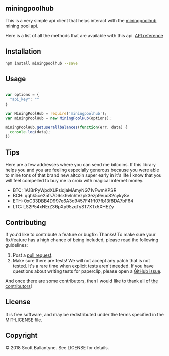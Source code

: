 miningpoolhub
------------


This is a very simple api client that helps interact with the [miningpoolhub](http://miningpoolhub.com/) mining pool api.  

Here is a list of all the methods that are available with this api.
[API reference](https://github.com/miningpoolhub/php-mpos/wiki/API-Reference)

Installation
------------
```bash
npm install miningpoolhub --save
```

Usage
------------

```javascript

var options = {
  "api_key": ""
}

var MiningPoolHub = require('miningpoolhub');
var miningPoolHub = new MiningPoolHub(options);

miningPoolHub.getuserallbalances(function(err, data) {
  console.log(data);
})


```

Tips
------------

Here are a few addresses where you can send me bitcoins.  If this library helps you and you are feeling especially generous because you were able to mine tons of that brand new altcoin super early in it's life I know that you will feel compelled to buy me la croix with magical internet money.  


* BTC: 1A1BrPyWpdXLPsidjaMAmyNG71vFwmKPSR
* BCH: qqhk5ce25fs706sk9vlnhtezpk3ezp9euc82cyky8v
* ETH: 0xC33DBB4D997e6A3d9457F41ff07fb13f8DA7bF64
* LTC: LS2P54xNErZ36pXp95zqTyST7XTx5XHEZy


Contributing
------------

If you'd like to contribute a feature or bugfix: Thanks! To make sure your fix/feature has a high chance of being included, please read the following guidelines:

1. Post a [pull request](https://github.com/ballantyne/miningpoolhub/compare/).
2. Make sure there are tests! We will not accept any patch that is not tested.
   It's a rare time when explicit tests aren't needed. If you have questions
   about writing tests for paperclip, please open a
   [GitHub issue](https://github.com/ballantyne/miningpoolhub/issues/new).


And once there are some contributors, then I would like to thank all of [the contributors](https://github.com/ballantyne/miningpoolhub/graphs/contributors)!


License
-------

It is free software, and may be redistributed under the terms specified in the MIT-LICENSE file.

Copyright
-------
© 2018 Scott Ballantyne. See LICENSE for details.
